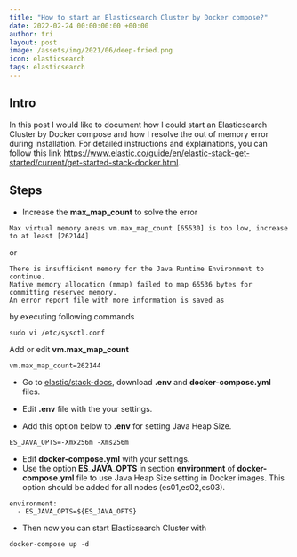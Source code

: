```yaml
---
title: "How to start an Elasticsearch Cluster by Docker compose?"
date: 2022-02-24 00:00:00:00 +00:00
author: tri
layout: post
image: /assets/img/2021/06/deep-fried.png
icon: elasticsearch
tags: elasticsearch
---
```


## Intro
In this post I would like to document how I could start an Elasticsearch Cluster by Docker compose and how I resolve the out of memory error during installation. For detailed instructions and explainations, you can follow this link https://www.elastic.co/guide/en/elastic-stack-get-started/current/get-started-stack-docker.html. 

## Steps

- Increase the **max_map_count** to solve the error

```terminal
Max virtual memory areas vm.max_map_count [65530] is too low, increase to at least [262144]
```

or 
```terminal
There is insufficient memory for the Java Runtime Environment to continue.
Native memory allocation (mmap) failed to map 65536 bytes for committing reserved memory.
An error report file with more information is saved as
```

by executing following commands

```terminal
sudo vi /etc/sysctl.conf
```

Add or edit **vm.max_map_count**

```terminal
vm.max_map_count=262144
```

- Go to [elastic/stack-docs](https://github.com/elastic/stack-docs/tree/main/docs/en/getting-started/docker), download **.env** and **docker-compose.yml** files.

- Edit **.env** file with the your settings. 
- Add this option below to **.env** for setting Java Heap Size.

```terminal
ES_JAVA_OPTS=-Xmx256m -Xms256m
```

- Edit **docker-compose.yml** with your settings. 
- Use the option **ES_JAVA_OPTS** in section **environment** of **docker-compose.yml** file to use Java Heap Size setting in Docker images. This option should be added for all nodes (es01,es02,es03).

```terminal
environment:
  - ES_JAVA_OPTS=${ES_JAVA_OPTS}
```

- Then now you can start Elasticsearch Cluster with 

```terminal
docker-compose up -d
```